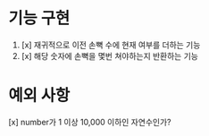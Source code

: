 # 기능 구현

1. [x] 재귀적으로 이전 손뼉 수에 현재 여부를 더하는 기능
2. [x] 해당 숫자에 손뼉을 몇번 쳐야하는지 반환하는 기능

# 예외 사항

[x] number가 1 이상 10,000 이하인 자연수인가?
